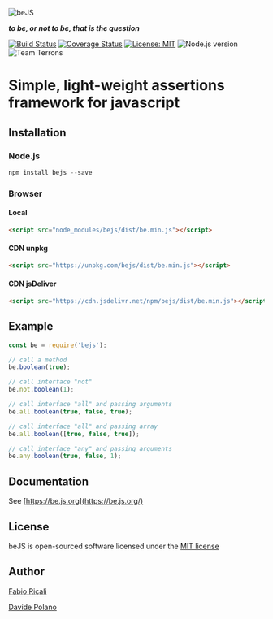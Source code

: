 ![beJS](https://raw.githubusercontent.com/fabioricali/beJS/master/extra/logo.png)

***to be, or not to be, that is the question***

[![Build Status](https://travis-ci.org/fabioricali/beJS.svg?branch=master)](https://travis-ci.org/fabioricali/beJS)
[![Coverage Status](https://coveralls.io/repos/github/fabioricali/beJS/badge.svg?branch=master)](https://coveralls.io/github/fabioricali/beJS?branch=master)
[![License: MIT](https://img.shields.io/badge/License-MIT-yellow.svg)](https://opensource.org/licenses/MIT)
![Node.js version](https://img.shields.io/badge/node.js-%3C%3D6-blue.svg)
![Team Terrons](https://img.shields.io/badge/team-terrons-orange.svg)

# Simple, light-weight assertions framework for javascript

## Installation

### Node.js
```javascript
npm install bejs --save
```

### Browser

#### Local
```html
<script src="node_modules/bejs/dist/be.min.js"></script>
```

#### CDN unpkg
```html
<script src="https://unpkg.com/bejs/dist/be.min.js"></script>
```

#### CDN jsDeliver
```html
<script src="https://cdn.jsdelivr.net/npm/bejs/dist/be.min.js"></script>
```

## Example
```javascript
const be = require('bejs');

// call a method
be.boolean(true);

// call interface "not"
be.not.boolean(1);

// call interface "all" and passing arguments
be.all.boolean(true, false, true);

// call interface "all" and passing array
be.all.boolean([true, false, true]);

// call interface "any" and passing arguments
be.any.boolean(true, false, 1);
```

## Documentation
See [https://be.js.org](https://be.js.org/)

## License
beJS is open-sourced software licensed under the [MIT license](http://opensource.org/licenses/MIT)

## Author
[Fabio Ricali](http://rica.li)

[Davide Polano](https://www.mdslab.org)
